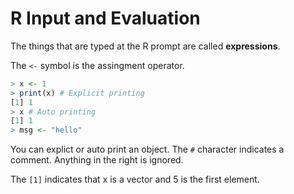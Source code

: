 # R Input and Evaluation

The things that are typed at the R prompt are called **expressions**.

The `<-` symbol is the assingment operator.

```r
> x <- 1
> print(x) # Explicit printing
[1] 1
> x # Auto printing 
[1] 1
> msg <- "hello" 
```
You can explict or auto print an object. The `#` character indicates a comment. Anything in the right is ignored.

The `[1]` indicates that x is a vector and 5 is the first element.


<!--stackedit_data:
eyJoaXN0b3J5IjpbMTI2NTk0NjUzMl19
-->